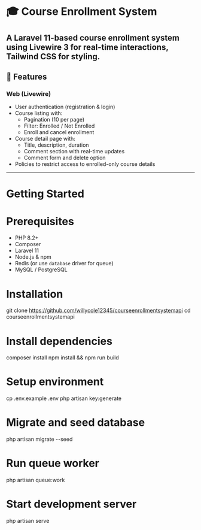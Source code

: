 # 🎓 Course Enrollment System

A Laravel 11-based course enrollment system using Livewire 3 for real-time interactions, Tailwind CSS for styling.
---

## 🔧 Features

### Web (Livewire)
- User authentication (registration & login)
- Course listing with:
  - Pagination (10 per page)
  - Filter: Enrolled / Not Enrolled
  - Enroll and cancel enrollment
- Course detail page with:
  - Title, description, duration
  - Comment section with real-time updates
  - Comment form and delete option
- Policies to restrict access to enrolled-only course details

---

# Getting Started

# Prerequisites
- PHP 8.2+
- Composer
- Laravel 11
- Node.js & npm
- Redis (or use `database` driver for queue)
- MySQL / PostgreSQL

# Installation


git clone https://github.com/willycole12345/courseenrollmentsystemapi
cd courseenrollmentsystemapi

# Install dependencies
composer install
npm install && npm run build

# Setup environment
cp .env.example .env
php artisan key:generate

# Migrate and seed database
php artisan migrate --seed

# Run queue worker
php artisan queue:work

# Start development server
php artisan serve
